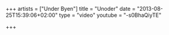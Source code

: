 +++
artists = ["Under Byen"]
title = "Unoder"
date = "2013-08-25T15:39:06+02:00"
type = "video"
youtube = "-s0BhaQiyTE"

+++
